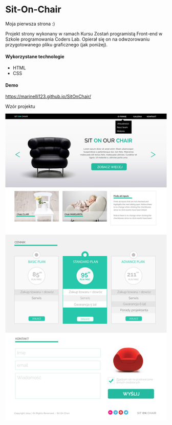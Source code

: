 # Sit-On-Chair

Moja pierwsza strona :)

Projekt strony wykonany w ramach Kursu Zostań programistą Front-end w Szkole programowania Coders Lab.
Opierał się on na odwzorowaniu przygotowanego pliku graficznego (jak poniżej).

#### Wykorzystane technologie
* HTML
* CSS

#### Demo
https://marinelli123.github.io/SitOnChair/

Wzór projektu

![Wzór projektu](https://github.com/marinelli123/SitOnChair/blob/master/images/Wzor.jpg)